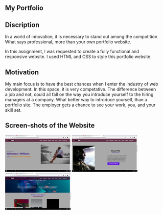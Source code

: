 ## My Portfolio 

## Discription
In a world of innovation, it is necessary to stand out among the compotition. What says professional, more than your own portfolio website.

In this assignment, I was requested to create a fully functional and responsive website. I used HTML and CSS to style this portfolio website.

## Motivation
My main focus is to have the best chances when I enter the industry of web development. In this space, it is very competative. The difference between a job and not, could all fall on the way you introduce yourself to the hiring managers at a company. What better way to introduce yourself, than a portfolio site. The employer gets a chance to see your work, you, and your skill set.

## Screen-shots of the Website
<img width="214" alt="Website Screen Shots" src="Images/2020-11-03.png">

<img width="214" alt="Website Screen Shots" src="Images/2020-11-03 (1).png">

<img width="214" alt="Website Screen Shots" src="Images/2020-11-03 (2).png">

